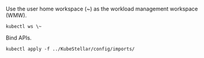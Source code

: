 <!--kubestellar-scheduler-imports-start-->
Use the user home workspace (\~) as the workload management workspace (WMW).
```shell
kubectl ws \~
```

Bind APIs.
```shell
kubectl apply -f ../KubeStellar/config/imports/
```
<!--kubestellar-scheduler-imports-end-->